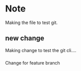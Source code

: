 # Note
Making the file to test git.

## new change
Making change to test the git cli....

###
Change for feature branch


